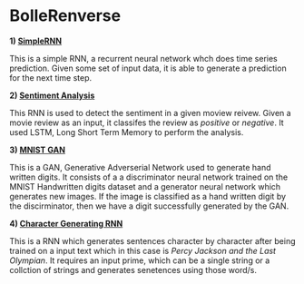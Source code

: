 # BolleRenverse


**1) [SimpleRNN](https://github.com/yashk2000/BolleRenverse/blob/master/SimpleRNN.ipynb)**

This is a simple RNN, a recurrent neural network whch does time series prediction. Given some set of input data, it is able to generate a prediction for the next time step.

**2) [Sentiment Analysis](https://github.com/yashk2000/BolleRenverse/blob/master/SentimentAnalysis.ipynb)**

This RNN is used to detect the sentiment in a given moview reivew. Given a movie review as an input, it classifes the review as *positive* or *negative*. It used LSTM, Long Short Term Memory to perform the analysis. 

**3) [MNIST GAN](https://github.com/yashk2000/BolleRenverse/blob/master/MNISTGan.ipynb)**

This is a GAN, Generative Adverserial Network used to generate hand written digits. It consists of a a discriminator neural network trained on the MNIST Handwritten digits dataset and a generator neural network which generates new images. If the image is classified as a hand written digit by the discirminator, then we have a digit successfully generated by the GAN. 

**4) [Character Generating RNN](https://github.com/yashk2000/BolleRenverse/blob/master/characterGeneratingRNN/charRNN.ipynb)**

This is a RNN which generates sentences character by character after being trained on a input text which in this case is *Percy Jackson and the Last Olympian*. It requires an input prime, which can be a single string or a collction of strings and generates senetences using those word/s.
